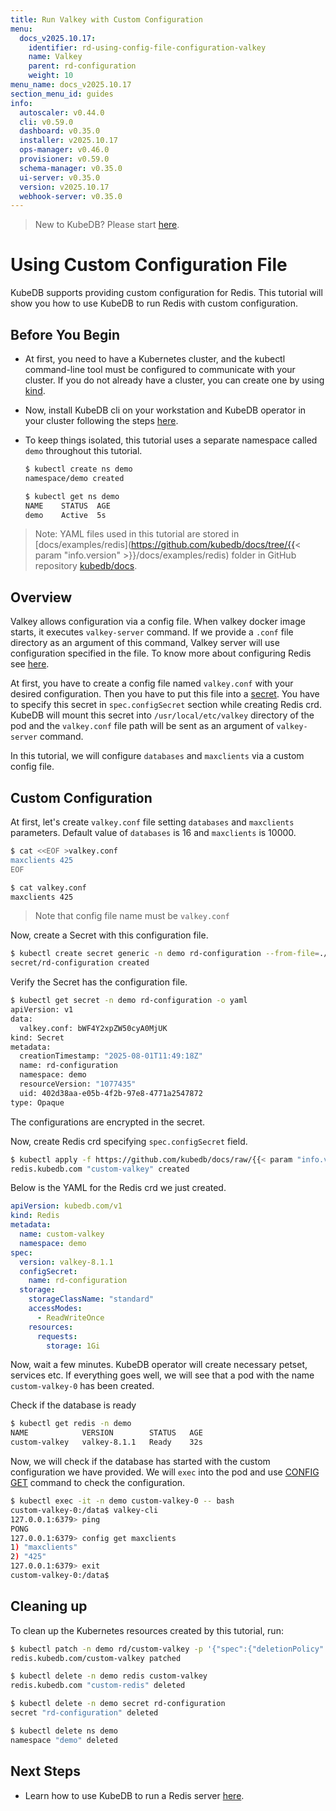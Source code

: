 ```yaml
---
title: Run Valkey with Custom Configuration
menu:
  docs_v2025.10.17:
    identifier: rd-using-config-file-configuration-valkey
    name: Valkey
    parent: rd-configuration
    weight: 10
menu_name: docs_v2025.10.17
section_menu_id: guides
info:
  autoscaler: v0.44.0
  cli: v0.59.0
  dashboard: v0.35.0
  installer: v2025.10.17
  ops-manager: v0.46.0
  provisioner: v0.59.0
  schema-manager: v0.35.0
  ui-server: v0.35.0
  version: v2025.10.17
  webhook-server: v0.35.0
---
```


> New to KubeDB? Please start [here](/docs/v2025.10.17/README).

# Using Custom Configuration File

KubeDB supports providing custom configuration for Redis. This tutorial will show you how to use KubeDB to run Redis with custom configuration.

## Before You Begin

- At first, you need to have a Kubernetes cluster, and the kubectl command-line tool must be configured to communicate with your cluster. If you do not already have a cluster, you can create one by using [kind](https://kind.sigs.k8s.io/docs/user/quick-start/).

- Now, install KubeDB cli on your workstation and KubeDB operator in your cluster following the steps [here](/docs/v2025.10.17/setup/README).

- To keep things isolated, this tutorial uses a separate namespace called `demo` throughout this tutorial.

  ```bash
  $ kubectl create ns demo
  namespace/demo created

  $ kubectl get ns demo
  NAME    STATUS  AGE
  demo    Active  5s
  ```

> Note: YAML files used in this tutorial are stored in [docs/examples/redis](https://github.com/kubedb/docs/tree/{{< param "info.version" >}}/docs/examples/redis) folder in GitHub repository [kubedb/docs](https://github.com/kubedb/docs).

## Overview

Valkey allows configuration via a config file. When valkey docker image starts, it executes `valkey-server` command. If we provide a `.conf` file directory as an argument of this command, Valkey server will use configuration specified in the file. To know more about configuring Redis see [here](https://valkey.io/topics/valkey.conf).

At first, you have to create a config file named `valkey.conf` with your desired configuration. Then you have to put this file into a [secret](https://kubernetes.io/docs/concepts/configuration/secret/). You have to specify this secret in `spec.configSecret` section while creating Redis crd. KubeDB will mount this secret into `/usr/local/etc/valkey` directory of the pod and the `valkey.conf` file path will be sent as an argument of `valkey-server` command.

In this tutorial, we will configure `databases` and `maxclients` via a custom config file.

## Custom Configuration

At first, let's create `valkey.conf` file setting `databases` and `maxclients` parameters. Default value of `databases` is 16 and `maxclients` is 10000.

```bash
$ cat <<EOF >valkey.conf
maxclients 425
EOF

$ cat valkey.conf
maxclients 425
```

> Note that config file name must be `valkey.conf`

Now, create a Secret with this configuration file.

```bash
$ kubectl create secret generic -n demo rd-configuration --from-file=./redis.conf
secret/rd-configuration created
```

Verify the Secret has the configuration file.

```bash
$ kubectl get secret -n demo rd-configuration -o yaml
apiVersion: v1
data:
  valkey.conf: bWF4Y2xpZW50cyA0MjUK
kind: Secret
metadata:
  creationTimestamp: "2025-08-01T11:49:18Z"
  name: rd-configuration
  namespace: demo
  resourceVersion: "1077435"
  uid: 402d38aa-e05b-4f2b-97e8-4771a2547872
type: Opaque
```

The configurations are encrypted in the secret.

Now, create Redis crd specifying `spec.configSecret` field.

```bash
$ kubectl apply -f https://github.com/kubedb/docs/raw/{{< param "info.version" >}}/docs/examples/redis/custom-config/valkey-custom.yaml
redis.kubedb.com "custom-valkey" created
```

Below is the YAML for the Redis crd we just created.

```yaml
apiVersion: kubedb.com/v1
kind: Redis
metadata:
  name: custom-valkey
  namespace: demo
spec:
  version: valkey-8.1.1
  configSecret:
    name: rd-configuration
  storage:
    storageClassName: "standard"
    accessModes:
      - ReadWriteOnce
    resources:
      requests:
        storage: 1Gi
```

Now, wait a few minutes. KubeDB operator will create necessary petset, services etc. If everything goes well, we will see that a pod with the name `custom-valkey-0` has been created.


Check if the database is ready

```bash
$ kubectl get redis -n demo
NAME            VERSION        STATUS   AGE
custom-valkey   valkey-8.1.1   Ready    32s
```


Now, we will check if the database has started with the custom configuration we have provided. We will `exec` into the pod and use [CONFIG GET](https://redis.io/commands/config-get) command to check the configuration.

```bash
$ kubectl exec -it -n demo custom-valkey-0 -- bash
custom-valkey-0:/data$ valkey-cli
127.0.0.1:6379> ping
PONG
127.0.0.1:6379> config get maxclients
1) "maxclients"
2) "425"
127.0.0.1:6379> exit
custom-valkey-0:/data$ 
```

## Cleaning up

To clean up the Kubernetes resources created by this tutorial, run:

```bash
$ kubectl patch -n demo rd/custom-valkey -p '{"spec":{"deletionPolicy":"WipeOut"}}' --type="merge"
redis.kubedb.com/custom-valkey patched

$ kubectl delete -n demo redis custom-valkey
redis.kubedb.com "custom-redis" deleted

$ kubectl delete -n demo secret rd-configuration
secret "rd-configuration" deleted

$ kubectl delete ns demo
namespace "demo" deleted
```

## Next Steps

- Learn how to use KubeDB to run a Redis server [here](/docs/v2025.10.17/guides/redis/README).
